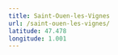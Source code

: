 ```yaml
---
title: Saint-Ouen-les-Vignes
url: /saint-ouen-les-vignes/
latitude: 47.478
longitude: 1.001
---
```

